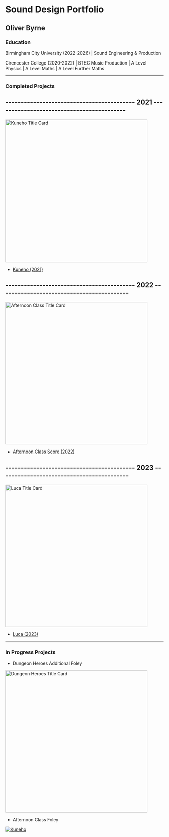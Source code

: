 # Sound Design Portfolio 
## Oliver Byrne

### Education

Birmingham City University (2022-2026) | Sound Engineering & Production 

Cirencester College (2020-2022) | BTEC Music Production | A Level Physics | A Level Maths | A Level Further Maths

---
### Completed Projects
## ------------------------------------------ 2021 ------------------------------------------

<img width="452" alt="Kuneho Title Card" src="https://github.com/O-Byrne/O-Byrne.github.io/assets/157286554/22a06e79-87a2-451a-a88f-0f986afc89cf">

- [Kuneho (2021)](http://www.youtube.com/watch?v=eatkKt48nsE)
 

## ------------------------------------------ 2022 ------------------------------------------

<img width="452" alt="Afternoon Class Title Card" src="https://github.com/O-Byrne/O-Byrne.github.io/assets/157286554/3976ac6a-d332-4809-9996-446818b872ed">

- [Afternoon Class Score (2022)](https://www.youtube.com/watch?v=CAYDRIbXFAc)

## ------------------------------------------ 2023 ------------------------------------------

<img width="452" alt="Luca Title Card" src="https://github.com/O-Byrne/O-Byrne.github.io/assets/157286554/61d765eb-512b-486d-8ff7-b1e45d30a506">

- [Luca (2023)](https://www.youtube.com/watch?v=dSwd12JonmA)
  
---
### In Progress Projects
- Dungeon Heroes Additional Foley

<img width="452" alt="Dungeon Heroes Title Card" src="https://github.com/O-Byrne/O-Byrne.github.io/assets/157286554/ba8115ff-f6e9-4047-8ad7-73104c827650">

- Afternoon Class Foley

  
[![Kuneho](http://img.youtube.com/vi/eatkKt48nsE/0.jpg)](http://www.youtube.com/watch?v=eatkKt48nsE)


